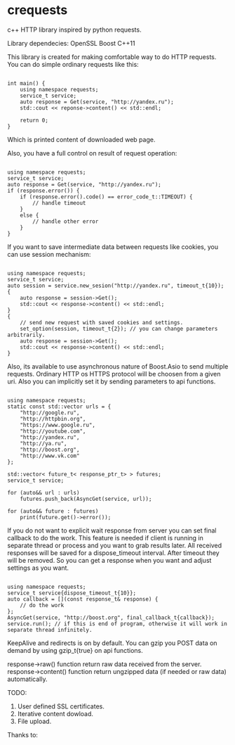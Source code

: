 # crequests
c++ HTTP library inspired by python requests.

Library dependecies:
OpenSSL
Boost
C++11

This library is created for making comfortable way to do HTTP requests.
You can do simple ordinary requests like this:

<pre><code>
int main() {
    using namespace requests;
    service_t service;
    auto response = Get(service, "http://yandex.ru");
    std::cout << reponse->content() << std::endl;
    
    return 0;
}
</code></pre>

Which is printed content of downloaded web page.

Also, you have a full control on result of request operation:

<pre><code>
using namespace requests;
service_t service;
auto response = Get(service, "http://yandex.ru");
if (response.error()) {
    if (response.error().code() == error_code_t::TIMEOUT) {
        // handle timeout
    }
    else {
        // handle other error
    }
}
</code></pre>

If you want to save intermediate data between requests like cookies, you can use session mechanism:

<pre><code>
using namespace requests;
service_t service;
auto session = service.new_sesion("http://yandex.ru", timeout_t{10});
{
    auto response = session->Get();
    std::cout << response->content() << std::endl;
}
{
    // send new request with saved cookies and settings.
    set_option(session, timeout_t{2}); // you can change parameters arbitrarily.
    auto response = session->Get();
    std::cout << response->content() << std::endl;
}
</code></pre>

Also, its available to use asynchronous nature of Boost.Asio to send multiple requests.
Ordinary HTTP os HTTPS protocol will be choosen from a given uri. Also you can implicitly
set it by sending parameters to api functions.

<pre><code>
using namespace requests;
static const std::vector<std::string> urls = {
    "http://google.ru",
    "http://httpbin.org",
    "https://www.google.ru",
    "http://youtube.com",
    "http://yandex.ru",
    "http://ya.ru",
    "http://boost.org",
    "http://www.vk.com"
};

std::vector< future_t< response_ptr_t> > futures;
service_t service;

for (auto&& url : urls)
    futures.push_back(AsyncGet(service, url));

for (auto&& future : futures)
    print(future.get()->error());
</code></pre>

If you do not want to explicit wait response from server you can set final callback to do the work.
This feature is needed if client is running in separate thread or process and you want to grab results later.
All received responses will be saved for a dispose_timeout interval. After timeout they will be removed.
So you can get a response when you want and adjust settings as you want.

<pre><code>
using namespace requests;
service_t service{dispose_timeout_t{10}};
auto callback = [](const response_t& response) {
    // do the work
};
AsyncGet(service, "http://boost.org", final_callback_t{callback});
service.run(); // if this is end of program, otherwise it will work in separate thread infinitely.
</code></pre>

KeepAlive and redirects is on by default.
You can gzip you POST data on demand by using gzip_t{true} on api functions.

response->raw() function return raw data received from the server.
response->content() function return ungzipped data (if needed or raw data) automatically. 

TODO:
1. User defined SSL certificates.
2. Iterative content dowload.
3. File upload.


Thanks to: 
